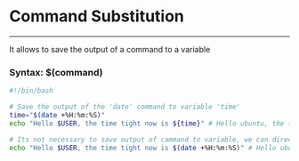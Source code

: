 # Command Substitution
----
It allows to save the output of a command to a variable

### Syntax: $(command)
```bash
#!/bin/bash

# Save the output of the 'date' command to variable 'time'
time="$(date +%H:%m:%S)"
echo "Hello $USER, the time tight now is ${time}" # Hello ubuntu, the time tight now is 12:11:41

# Its not necessary to save output of cammand to variable, we can directly use the command inside another command
echo "Hello $USER, the time tight now is $(date +%H:%m:%S)" # Hello ubuntu, the time tight now is 12:11:41
```